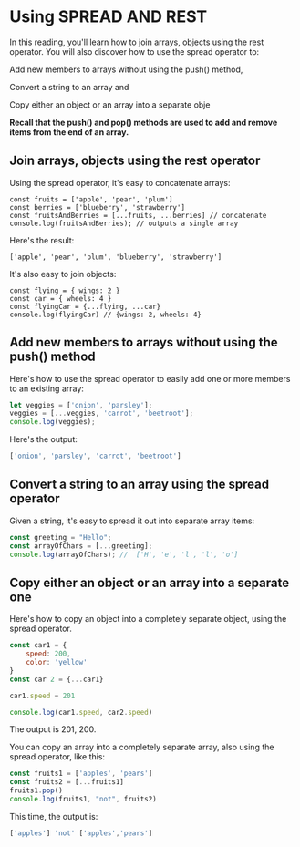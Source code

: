# Using SPREAD AND REST
In this reading, you'll learn how to join arrays, objects using the rest operator. You will also discover how to use the spread operator to:

 Add new members to arrays without using the push() method,

Convert a string to an array and

Copy either an object or an array into a separate obje

**Recall that the push() and pop() methods are used to add and remove items from the end of an array.**

## Join arrays, objects using the rest operator
Using the spread operator, it's easy to concatenate arrays:
```JS
const fruits = ['apple', 'pear', 'plum']
const berries = ['blueberry', 'strawberry']
const fruitsAndBerries = [...fruits, ...berries] // concatenate
console.log(fruitsAndBerries); // outputs a single array
```
Here's the result:  
```JS
['apple', 'pear', 'plum', 'blueberry', 'strawberry']
```
It's also easy to join objects:  
```JS
const flying = { wings: 2 }
const car = { wheels: 4 }
const flyingCar = {...flying, ...car}
console.log(flyingCar) // {wings: 2, wheels: 4}
```
## Add new members to arrays without using the push() method
Here's how to use the spread operator to easily add one or more members to an existing array:
```js
let veggies = ['onion', 'parsley'];
veggies = [...veggies, 'carrot', 'beetroot'];
console.log(veggies);
```
Here's the output:
```js
['onion', 'parsley', 'carrot', 'beetroot']
```
## Convert a string to an array using the spread operator
Given a string, it's easy to spread it out into separate array items:
```js
const greeting = "Hello";
const arrayOfChars = [...greeting];
console.log(arrayOfChars); //  ['H', 'e', 'l', 'l', 'o']
```
## Copy either an object or an array into a separate one
Here's how to copy an object into a completely separate object, using the spread operator.
```js
const car1 = {
    speed: 200,
    color: 'yellow'
}
const car 2 = {...car1}

car1.speed = 201

console.log(car1.speed, car2.speed)
```
The output is 201, 200.

You can copy an array into a completely separate array, also using the spread operator, like this:
```js
const fruits1 = ['apples', 'pears']
const fruits2 = [...fruits1]
fruits1.pop()
console.log(fruits1, "not", fruits2)
```
This time, the output is:
```js
['apples'] 'not' ['apples','pears']
```
